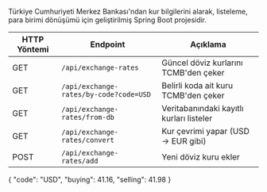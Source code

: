 
Türkiye Cumhuriyeti Merkez Bankası'ndan kur bilgilerini alarak, listeleme, para birimi dönüşümü için geliştirilmiş Spring Boot projesidir.





| HTTP Yöntemi | Endpoint                               | Açıklama                                 |
| ------------ | -------------------------------------- | ---------------------------------------- |
| GET          | `/api/exchange-rates`                  | Güncel döviz kurlarını TCMB'den çeker    |
| GET          | `/api/exchange-rates/by-code?code=USD` | Belirli koda ait kuru TCMB'den çeker     |
| GET          | `/api/exchange-rates/from-db`          | Veritabanındaki kayıtlı kurları listeler |
| GET          | `/api/exchange-rates/convert`          | Kur çevrimi yapar (USD -> EUR gibi)      |
| POST         | `/api/exchange-rates/add`              | Yeni döviz kuru ekler                    |

{
  "code": "USD",
  "buying": 41.16,
  "selling": 41.98
}
